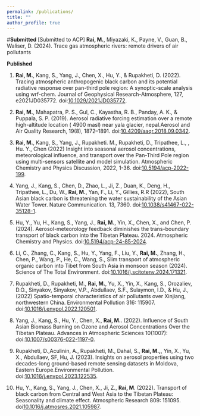 ```yaml
---
permalink: /publications/
title: ""
author_profile: true
---
```


#**Submitted**
[Submitted to ACP] **Rai, M.**, Miyazaki, K., Payne, V., Guan, B., Waliser, D. (2024). Trace gas atmospheric rivers: remote drivers of air pollutants

**Published**
1. **Rai, M.**, Kang, S., Yang, J., Chen, X., Hu, Y., \& Rupakheti, D. (2022). Tracing atmospheric anthropogenic black carbon and its potential radiative response over pan-third pole region: A synoptic-scale analysis using wrf-chem. Journal of Geophysical Research-Atmosphere, 127, e2021JD035772. doi:[10.1029/2021JD035772](https://doi.org/10.1029/2021JD035772).


2. **Rai, M.**, Mahapatra, P. S., Gul, C., Kayastha, R. B., Panday, A. K., \& Puppala, S. P. (2019). Aerosol radiative forcing estimation over a remote high-altitude location ( 4900 masl) near yala glacier, nepal.Aerosol and Air Quality Research, 19(8), 1872–1891. doi:[10.4209/aaqr.2018.09.0342](https://doi.org/10.4209/aaqr.2018.09.0342).

3. **Rai, M.**, Kang, S., Yang, J., Rupakheti. M., Rupakheti, D., Tripathee, L., , Hu. Y., Chen (2022) Insight into seasonal aerosol concentrations, meteorological influence, and transport over the Pan-Third Pole region using multi-sensors satellite and model simulation. Atmospheric Chemistry and Physics Discussion, 2022, 1-36. doi:[10.5194/acp-2022-199](https://doi.org/10.5194/acp-2022-199).

4. Yang, J., Kang, S., Chen, D., Zhao, L., Ji, Z., Duan, K., Deng, H., Tripathee, L., Du, W., **Rai, M.**, Yan, F., Li, Y., Gillies, R.R (2022), South Asian black carbon is threatening the water sustainability of the Asian Water Tower. Nature Communication. 13, 7360. doi:[10.1038/s41467-022-35128-1](https://doi.org/10.1038/s41467-022-35128-1).

5. Hu, Y., Yu, H., Kang, S., Yang, J., **Rai, M.**, Yin, X., Chen, X., and Chen, P. (2024). Aerosol-meteorology feedback diminishes the trans-boundary transport of black carbon into the Tibetan Plateau. 2024. Atmospheric Chemistry and Physics. doi:[10.5194/acp-24-85-2024](https://doi.org/10.5194/acp-24-85-2024).

6. Li, C., Zhang, C., Kang, S., Hu, Y., Yang, F., Liu, Y., **Rai, M.**, Zhang, H., Chen, P., Wang, P., He, C., Wang, S., Slim transport of atmospheric organic carbon into Tibet from South Asia in monsoon season (2024). Science of The Total Environment. doi:[10.1016/j.scitotenv.2024.171321](https://doi.org/10.1016/j.scitotenv.2024.171321).

7. Rupakheti, D., Rupakheti, M., **Rai, M.**, Yu, X., Yin, X., Kang, S., Orozaliev, D.O., Sinyakov, Sinyakov, V.P., Abdullaev, S.F., Sulaymon, I.D., \& Hu, J., (2022) Spatio-temporal characteristics of air pollutants over Xinjiang, northwestern China. Environmental Pollution 316: 115907. doi:[10.1016/j.envpol.2022.120501](https://doi.org/10.1016/j.envpol.2022.120501).

8. Yang, J., Kang, S., Hu, Y., Chen, X., **Rai, M.**. (2022). Influence of South Asian Biomass Burning on Ozone and Aerosol Concentrations Over the Tibetan Plateau. Advances in Atmospheric Sciences 10(1007): doi:[10.1007/s00376-022-1197-0](https://doi.org/10.1007/s00376-022-1197-0).

9. Rupakheti, D.,Aculinin, A., Rupakheti, M.,  Dahal, S., **Rai, M.,**, Yin, X., Yu, X., Abdullaev, SF, Hu, J. (2023). Insights on aerosol properties using two decades-long ground-based remote sensing datasets in Moldova, Eastern Europe.Environmental Pollution. doi:[10.1016/j.envpol.2023.122535](https://doi.org/10.1016/j.envpol.2023.122535).

10. Hu, Y., Kang, S., Yang, J., Chen, X., Ji, Z., **Rai, M**. (2022). Transport of black carbon from Central and West Asia to the Tibetan Plateau: Seasonality and climate effect. Atmospheric Research 809: 151095. doi[10.1016/j.atmosres.2021.105987](https://doi.org/10.1016/j.atmosres.2021.105987).





